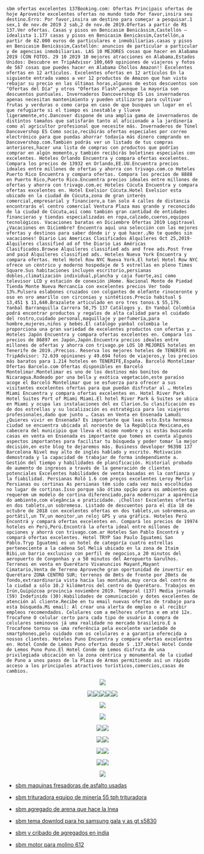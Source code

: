 
```
sbm ofertas excelentes 137Booking.com: Ofertas Principais ofertas de hoje Aproveite excelentes ofertas no mundo todo Por favor,insira seu destino.Erro: Por favor,insira um destino para começar a pesquisar.1 sex,1 de nov.de 2019 2 sab,2 de nov.de 2019.Ofertas a partir de R$ 137.Ver ofertas. Casas y pisos en Benicasim Benicàssim,Castellón — idealista 1.177 casas y pisos en Benicasim Benicàssim,Castellón,a partir de 62.000 euros de particulares e inmobiliarias.casas y pisos en Benicasim Benicàssim,Castellón: anuncios de particular a particular y de agencias inmobiliarias. LAS 10 MEJORES cosas que hacer en Alabama 2019 (CON FOTOS. 29 10 2019 10 mejores atracciones en Alabama,Estados Unidos: Descubre en TripAdvisor 100,669 opiniones de viajeros y fotos de 567 cosas que puedes hacer en Alabama Chollos Amazon!! Excelentes ofertas en 12 artículos. Excelentes ofertas en 12 artículos En la siguiente entrada vamos a ver 12 productos de Amazon que han visto rebajar su precio en las últimas horas,algunos de estos descuentos son "Ofertas del Día" y otros "Ofertas Flash",aunque la mayoría son descuentos puntuales. Invernaderos Dancovershop ES Los invernaderos apenas necesitan mantenimiento y pueden utilizarse para cultivar frutas y verduras o como carpa en caso de que busques un lugar en el que refugiarte si el tiempo es inestable y llueve ligeramente,etc.Dancover dispone de una amplia gama de invernaderos de distintos tamaños que satisfarán tanto al aficionado a la jardinería como al agricultor profesional que necesite más. Invernaderos de Túnel Dancovershop ES Como socio,recibirás ofertas especiales por correo electrónico para que puedas ahorrar todavía más dinero comprando en Dancovershop.com.También podrás ver un listado de tus compras anteriores,hacer una lista de compras con productos que podrías comprar en algún momento,y también recibirás boletines especiales con excelentes. Hoteles Orlando Encuentra y compara ofertas excelentes. Compara los precios de 13932 en Orlando,EE.UU.Encuentra precios ideales entre millones de ofertas y ahorra con trivago.com.co Hoteles Puerto Rico Encuentra y compara ofertas. Compara los precios de 8888 en Puerto Rico,Puerto Rico.Encuentra precios ideales entre millones de ofertas y ahorra con trivago.com.ec Hoteles Cúcuta Encuentra y compara ofertas excelentes en. Hotel Exelsior Cúcuta.Hotel Exelsior esta ubicado en la ciudad de Cúcuta,zona de gran interés comercial,empresarial y financiero,a tan solo 4 calles de distancia encontrarás el centro comercial Ventura Plaza mas grande y reconocido de la ciudad de Cúcuta,así como también gran cantidad de entidades financieras y tiendas especializadas en ropa,calzado,cueros,equipos tecnológicos. Vacaciones baratas en Diciembre Ofertas 2019 Logitravel ¿Vacaciones en Diciembre? Encuentra aquí una selección con las mejores ofertas y destinos para saber dónde ir y qué hacer.¡No te quedes sin vacaciones! Diario Las Americas Clasificados Alquileres Oct 25,2019· Alquileres classified ad of the Diario Las Américas Clasificados.Browse Alquileres classified ads and free ads.Post free and paid Alquileres classified ads. Hoteles Nueva York Encuentra y compara ofertas. Hotel Hotel Row NYC Nueva York.El hotel Hotel Row NYC ofrece un céntrico y moderno hospedaje de 5 estrellas en pleno Times Square.Sus habitaciones incluyen escritorio,persianas dobles,climatización individual,plancha y caja fuerte,así como televisor LCD y estación de conexión iHome. Nacional Monte de Piedad Tienda Monte Nueva Mercancía con excelentes precios Ver todo 13%.Pulsera eslabones cruzados con colgantes de elefante rinoceronte y oso en oro amarillo con circonias y sintéticos.Precio habitual $ 13,451 $ 11,640.Brazalete articulado en oro tres tonos.$ 55,179. Yanbal Barranquilla Carrera 58,75 137 Catálogos y. En Yanbal Colombia podrá encontrar productos y regalos de alta calidad para el cuidado del rostro,cuidado personal,maquillaje y perfumería,para hombre,mujeres,niños y bebés.El catálogo yanbal colombia le proporciona una gran variedad de excelentes productos con ofertas y … Hoteles Japón Encuentra y compara ofertas excelentes en. Compara los precios de 86897 en Japón,Japón.Encuentra precios ideales entre millones de ofertas y ahorra con trivago.pe LOS 10 MEJORES hoteles en Tenerife de 2019.¡Precios. Reserva los mejores hoteles de TENERIFE en TripAdvisor: 72.639 opiniones y 49.694 fotos de viajeros,y los precios más baratos para 1.214 hoteles en TENERIFE,España. Barceló Montelimar Ofertas Barcelo.com Ofertas disponibles en Barceló Montelimar.Montelimar es uno de los destinos más bonitos de Nicaragua.Rodeado por una bella y exótica vegetación,este paraíso acoge el Barceló Montelimar que se esfuerza para ofrecer a sus visitantes excelentes ofertas para que puedan disfrutar al … Hoteles Miami Encuentra y compara ofertas excelentes en. Hotel River Park Hotel Suites Port of Miami Miami.El hotel River Park & Suites se ubica en Miami y ocupa las instalaciones del ex Clarion.Su clasificación es de dos estrellas y su localización es estratégica para los viajeros profesionales,dado que junto … Casas en Venta en Ensenada Lamudi ¿Quieres vivir en Ensenada? Es importante que leas esto.Esta hermosa ciudad se encuentra ubicada al noroeste de la República Mexicana,es cabecera del municipio que lleva el mismo nombre y si estás buscando casas en venta en Ensenada es importante que tomes en cuenta algunos aspectos importantes para facilitar tu búsqueda y poder tomar la mejor decisión,en este blog te dejaremos más. Business developer 96398 137 Barcelona Nivel muy alto de inglés hablado y escrito. Motivación demostrada y la capacidad de trabajar de forma independiente a. Gestión del tiempo y habilidades de planificación. Historial probado de aumento de ingresos a través de la generación de clientes potenciales Excelentes habilidades de venta basadas en la confianza y la fiabilidad. Persianas Rolô 1.6 com preços excelentes Leroy Merlin Persianas ou cortinas As persianas têm sido cada vez mais escolhidas no lugar de cortinas.Isso porque são ótima opção para os ambientes que requerem um modelo de cortina diferenciado,para modernizar a aparência do ambiente,com elegância e praticidade. ¡Chollos! Excelentes ofertas en dos tablets,un sobremesa. Listado de descuentos para el día 18 de octubre de 2018 con excelentes ofertas en dos tablets,un sobremesa,un portátil,un TV,un monitor,un reloj GPS y una gráfica. Hoteles Perú Encontrá y compará ofertas excelentes en. Compará los precios de 19974 hoteles en Perú,Perú.Encontrá la oferta ideal entre millones de opciones y ahorrá con trivago.com.ar Hoteles San Pablo Encontrá y compará ofertas excelentes. Hotel TRYP Sao Paulo Iguatemi San Pablo.Tryp Iguatemi es un hotel de categoría cuatro estrellas perteneciente a la cadena Sol Meliá ubicado en la zona de Itaim Bibi,un barrio exclusivo con perfil de negocios,a 20 minutos del aeropuerto de Congonhas y a 50 minutos del Aeropuerto Garulhos. Terrenos en venta en Querétaro Vivanuncios Mayant,Mayant Cimatario,Venta de Terreno Aproveche gran oportunidad de invertir en Querétaro ZONA CENTRO SUR; terrenos de 8mts de frente por 20mts de fondo,extraordinaria vista hacia las montañas,muy cerca del centro de la ciudad a sólo 10.2 kilómetros del centro de Querétaro. Trabajos en Irún,Guipúzcoa provincia noviembre 2019. Temporal (137) Media jornada (59) Indefinido (30).Habilidades de comunicación y dotes excelentes de atención al cliente.Recibe en tu email nuevas ofertas de trabajo para esta búsqueda.Mi email: Al crear una alerta de empleo o al recibir empleos recomendados. Celulares com a melhores ofertas e em até 12x. Trocafone O celular certo para cada tipo de usuário A compra de celulares seminovos já uma realidade no mercado brasileiro.E a Trocafone tornou se uma referência pela excelente variedade de smartphones,pelo cuidado com os celulares e a garantia oferecida a nossos clientes. Hoteles Puno Encuentra y compara ofertas excelentes en. Hotel Conde de Lemos Puno ofertas desde ‎S .137.Hotel Hotel Conde de Lemos Puno Puno.El Hotel Conde de Lemos disfruta de una privilegiada ubicación en la zona céntrica y monumental de la ciudad de Puno a unos pasos de la Plaza de Armas permitiendo así un rápido acceso a los principales atractivos turísticos,comercios,casas de cambios. 
```

<div align="center">

<a href="https://es-crusher.shibang-china.com/github&k=sbm+ofertas+excelentes+137"><img src="https://static.shibang-china.com/es/crusher/logo.jpg"></a>

<a href="https://es-crusher.shibang-china.com/github&k=sbm+ofertas+excelentes+137"><img src="https://static.shibang-china.com/es/crusher/index.jpg"></a><a href="https://es-crusher.shibang-china.com/material.htmlgithub&k=sbm+ofertas+excelentes+137"><img src="https://static.shibang-china.com/es/crusher/material.jpg"></a><a href="https://es-crusher.shibang-china.com/application.htmlgithub&k=sbm+ofertas+excelentes+137"><img src="https://static.shibang-china.com/es/crusher/application.jpg"></a><a href="https://es-crusher.shibang-china.com/aboutus.htmlgithub&k=sbm+ofertas+excelentes+137"><img src="https://static.shibang-china.com/es/crusher/aboutus.jpg"></a><a href="https://es-crusher.shibang-china.com/contact.htmlgithub&k=sbm+ofertas+excelentes+137"><img src="https://static.shibang-china.com/es/crusher/contact.jpg"></a>

<a href="https://es-crusher.shibang-china.com/github&k=sbm+ofertas+excelentes+137"><img src="https://static.shibang-china.com/es/crusher/banner.jpg"></a>

<a href="https://swt.shibang-china.com/github&k=sbm+ofertas+excelentes+137"><img src="https://static.shibang-china.com/es/crusher/text.jpg"></a>

<a href="https://swt.shibang-china.com/github&k=sbm+ofertas+excelentes+137"><img src="https://static.shibang-china.com/es/crusher/chat.jpg"></a><a href="https://es-crusher.shibang-china.com/contact.htmlgithub&k=sbm+ofertas+excelentes+137"><img src="https://static.shibang-china.com/es/crusher/message.jpg"></a>

<a href="https://es-crusher.shibang-china.com/products/pe.htmlgithub&k=sbm+ofertas+excelentes+137"><img src="https://static.shibang-china.com/es/crusher/pe.jpg"></a><a href="https://es-crusher.shibang-china.com/products/pf.htmlgithub&k=sbm+ofertas+excelentes+137"><img src="https://static.shibang-china.com/es/crusher/pf.jpg"></a>

<a href="https://es-crusher.shibang-china.com/products/hpt.htmlgithub&k=sbm+ofertas+excelentes+137"><img src="https://static.shibang-china.com/es/crusher/hpt.jpg"></a><a href="https://es-crusher.shibang-china.com/products/vsi.htmlgithub&k=sbm+ofertas+excelentes+137"><img src="https://static.shibang-china.com/es/crusher/vsi.jpg"></a>

<a href="https://es-crusher.shibang-china.com/products/klv.htmlgithub&k=sbm+ofertas+excelentes+137"><img src="https://static.shibang-china.com/es/crusher/klv.jpg"></a><a href="https://es-crusher.shibang-china.com/products/portable.htmlgithub&k=sbm+ofertas+excelentes+137"><img src="https://static.shibang-china.com/es/crusher/portable.jpg"></a>

<a href="https://swt.shibang-china.com/github&k=sbm+ofertas+excelentes+137"><img src="https://static.shibang-china.com/es/crusher/case.jpg"></a>

</div>


* [sbm maquinas fresadoras de asfalto usadas](sbm%20maquinas%20fresadoras%20de%20asfalto%20usadas.md)

* [sbm trituradora equipo de minería 55 tph trituradora](sbm%20trituradora%20equipo%20de%20miner%C3%ADa%2055%20tph%20trituradora.md)

* [sbm agregado de arena que hace la lnea](sbm%20agregado%20de%20arena%20que%20hace%20la%20lnea.md)

* [sbm tema downlod para hp samsung gala y as gt s5830](sbm%20tema%20downlod%20para%20hp%20samsung%20gala%20y%20as%20gt%20s5830.md)

* [sbm y cribado de agregados en india](sbm%20y%20cribado%20de%20agregados%20en%20india.md)

* [sbm motor para molino 612](sbm%20motor%20para%20molino%20612.md)